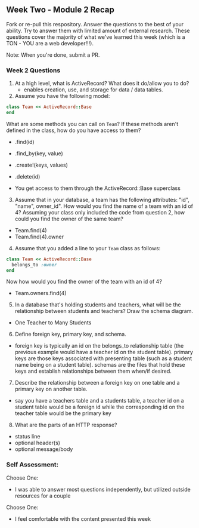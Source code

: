 ## Week Two - Module 2 Recap

Fork or re-pull this respository. Answer the questions to the best of your ability. Try to answer them with limited amount of external research. These questions cover the majority of what we've learned this week (which is a TON - YOU are a web developer!!!).

Note: When you're done, submit a PR.

### Week 2 Questions

1.  At a high level, what is ActiveRecord? What does it do/allow you to do?
    * enables creation, use, and storage for data / data tables.
2.  Assume you have the following model:

```ruby
class Team << ActiveRecord::Base
end
```

What are some methods you can call on `Team`? If these methods aren't defined in the class, how do you have access to them?

* .find(id)
* .find_by(key, value)
* .create!(keys, values)
* .delete(id)

* You get access to them through the ActiveRecord::Base superclass

3.  Assume that in your database, a team has the following attributes: "id", "name", owner_id". How would you find the name of a team with an id of 4? Assuming your class only included the code from question 2, how could you find the owner of the same team?

* Team.find(4)
* Team.find(4).owner

4.  Assume that you added a line to your `Team` class as follows:

```ruby
class Team << ActiveRecord::Base
  belongs_to :owner
end
```

Now how would you find the owner of the team with an id of 4?

* Team.owners.find(4)

5.  In a database that's holding students and teachers, what will be the relationship between students and teachers? Draw the schema diagram.

* One Teacher to Many Students

6.  Define foreign key, primary key, and schema.

* foreign key is typically an id on the belongs_to relationship table (the previous example would have a teacher id on the student table). primary keys are those keys associated with presenting table (such as a student name being on a student table). schemas are the files that hold these keys and establish relationships between them when/if desired.

7.  Describe the relationship between a foreign key on one table and a primary key on another table.

* say you have a teachers table and a students table, a teacher id on a student table would be a foreign id while the corresponding id on the teacher table would be the primary key

8.  What are the parts of an HTTP response?

* status line
* optional header(s)
* optional message/body

### Self Assessment:

Choose One:

* I was able to answer most questions independently, but utilized outside resources for a couple

Choose One:

* I feel comfortable with the content presented this week
